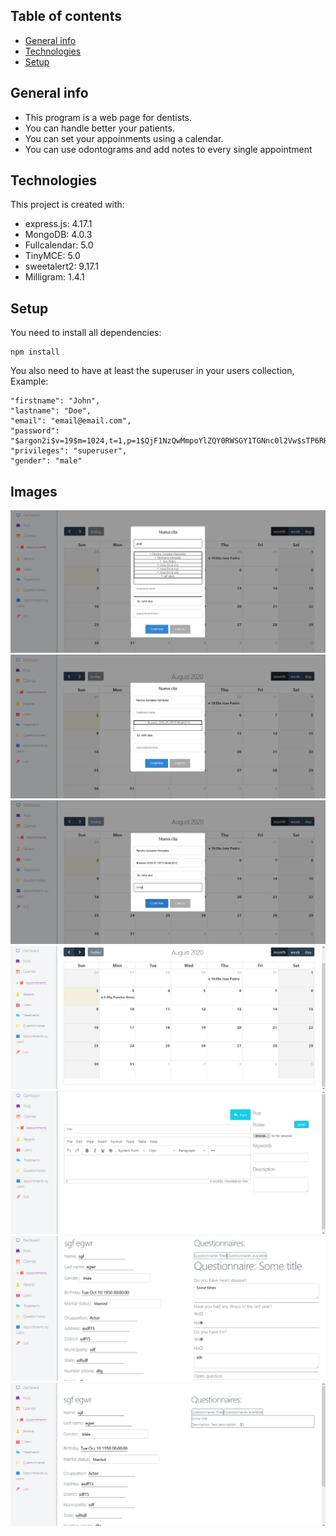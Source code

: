 ## Table of contents
* [General info](#general-info)
* [Technologies](#technologies)
* [Setup](#setup)

## General info
* This program is a web page for dentists.
* You can handle better your patients.
* You can set your appoinments using a calendar.
* You can use odontograms and add notes to every single appointment

## Technologies
This project is created with:
* express.js: 4.17.1
* MongoDB: 4.0.3
* Fullcalendar: 5.0
* TinyMCE: 5.0
* sweetalert2: 9.17.1
* Milligram: 1.4.1

## Setup
You need to install all dependencies:
```
npm install
```

You also need to have at least the superuser in your users collection, Example:
```
"firstname": "John",
"lastname": "Doe",
"email": "email@email.com",
"password": "$argon2i$v=19$m=1024,t=1,p=1$QjF1NzQwMmpoYlZQY0RWSGY1TGNnc0l2Vw$sTP6RHoszHGbc7O6TKeFhKZm0vrvaZQy",
"privileges": "superuser",
"gender": "male"
```

## Images
![Demo 1](./demo_images/Demo1.png)
![Demo 2](./demo_images/Demo2.png)
![Demo 3](./demo_images/Demo3.png)
![Demo 4](./demo_images/Demo4.png)
![Demo 5](./demo_images/Demo5.png)
![Demo 6](./demo_images/Demo6.png)
![Demo 7](./demo_images/Demo7.png)

